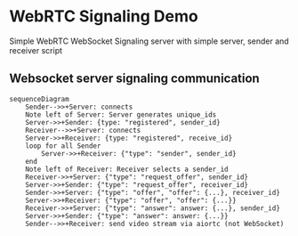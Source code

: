 # WebRTC Signaling Demo
Simple WebRTC WebSocket Signaling server with simple server, sender and receiver script

## Websocket server signaling communication
```mermaid
sequenceDiagram
    Sender-->>+Server: connects
    Note left of Server: Server generates unique_ids
    Server->>+Sender: {type: "registered", sender_id}
    Receiver-->>+Server: connects
    Server->>+Receiver: {type: "registered", receive_id}
    loop for all Sender
        Server->>+Receiver: {"type": "sender", sender_id}
    end
    Note left of Receiver: Receiver selects a sender_id
    Receiver->>+Server: {"type": "request_offer", sender_id}
    Server->>+Sender: {"type": "request_offer", receiver_id}
    Sender->>+Server: {"type": "offer", "offer": {...}, receiver_id}
    Server->>+Receiver: {"type": "offer", "offer": {...}}
    Receiver->>+Server: {"type": "answer": answer: {...}, sender_id}
    Server->>+Sender: {"type": "answer": answer: {...}}
    Sender-->>+Receiver: send video stream via aiortc (not WebSocket)
````
